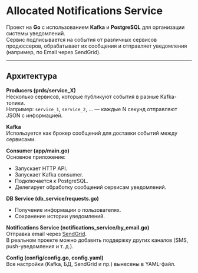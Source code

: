 # Allocated Notifications Service

Проект на **Go** с использованием **Kafka** и **PostgreSQL** для организации системы уведомлений.  
Сервис подписывается на события от различных сервисов продюссеров, обрабатывает их сообщения и отправляет уведомления (например, по Email через SendGrid).  

---

## Архитектура

**Producers (prds/service_X)**  
Несколько сервисов, которые публикуют события в разные Kafka-топики.  
Например: `service_1`, `service_2`, … — каждые N секунд отправляют JSON с информацией.

**Kafka**  
Используется как брокер сообщений для доставки событий между сервисами.

**Consumer (app/main.go)**  
Основное приложение:
 - Запускает HTTP API.
 - Запускает Kafka consumer.
 - Подключается к PostgreSQL.
 - Делегирует обработку сообщений сервисам уведомлений.

**DB Service (db_service/requests.go)**  
 - Получение информации о пользователях.
 - Сохранение истории уведомлений.

**Notifications Service (notifications_service/by_email.go)**  
Отправка email через [SendGrid](https://sendgrid.com).  
В реальном проекте можно добавить поддержку других каналов (SMS, push-уведомления и т. д.).

**Config (config/config.go, config.yaml)**  
Все настройки (Kafka, БД, SendGrid и пр.) вынесены в YAML-файл.

